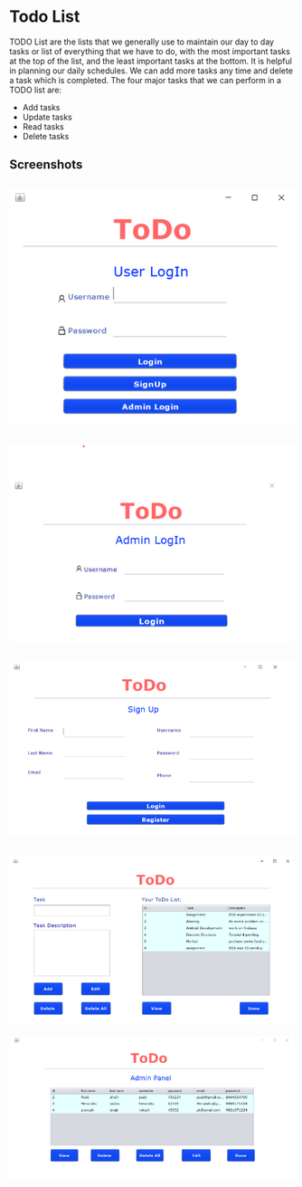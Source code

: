 
# Todo List
TODO List are the lists that we generally use to maintain our day to day tasks or list of everything that we have to do, with the most important tasks at the top of the list, and the least important tasks at the bottom. It is helpful in planning our daily schedules. 
We can add more tasks any time and delete a task which is completed. The four major tasks that we can perform in a TODO list are:
- Add tasks
- Update tasks
- Read tasks
- Delete tasks





## Screenshots
![App Screenshot](https://github.com/2Himanshu/Todo_List_-java-dbms-/blob/main/screenshot/login.png)
-----------
![App Screenshot](https://github.com/2Himanshu/Todo_List_-java-dbms-/blob/main/screenshot/Admin%20login.png)
------------
![App Screenshot](https://github.com/2Himanshu/Todo_List_-java-dbms-/blob/main/screenshot/signup.png)
------------
![App Screenshot](https://github.com/2Himanshu/Todo_List_-java-dbms-/blob/main/screenshot/todo.png)
-----------------
![App Screenshot](https://github.com/2Himanshu/Todo_List_-java-dbms-/blob/main/screenshot/admin%20panel.png)
